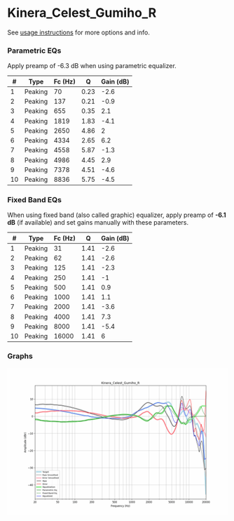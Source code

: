 # Kinera_Celest_Gumiho_R
See [usage instructions](https://github.com/jaakkopasanen/AutoEq#usage) for more options and info.

### Parametric EQs
Apply preamp of -6.3 dB when using parametric equalizer.

|   # | Type    |   Fc (Hz) |    Q |   Gain (dB) |
|-----|---------|-----------|------|-------------|
|   1 | Peaking |        70 | 0.23 |        -2.6 |
|   2 | Peaking |       137 | 0.21 |        -0.9 |
|   3 | Peaking |       655 | 0.35 |         2.1 |
|   4 | Peaking |      1819 | 1.83 |        -4.1 |
|   5 | Peaking |      2650 | 4.86 |         2   |
|   6 | Peaking |      4334 | 2.65 |         6.2 |
|   7 | Peaking |      4558 | 5.87 |        -1.3 |
|   8 | Peaking |      4986 | 4.45 |         2.9 |
|   9 | Peaking |      7378 | 4.51 |        -4.6 |
|  10 | Peaking |      8836 | 5.75 |        -4.5 |

### Fixed Band EQs
When using fixed band (also called graphic) equalizer, apply preamp of **-6.1 dB** (if available) and set gains manually with these parameters.

|   # | Type    |   Fc (Hz) |    Q |   Gain (dB) |
|-----|---------|-----------|------|-------------|
|   1 | Peaking |        31 | 1.41 |        -2.6 |
|   2 | Peaking |        62 | 1.41 |        -2.6 |
|   3 | Peaking |       125 | 1.41 |        -2.3 |
|   4 | Peaking |       250 | 1.41 |        -1   |
|   5 | Peaking |       500 | 1.41 |         0.9 |
|   6 | Peaking |      1000 | 1.41 |         1.1 |
|   7 | Peaking |      2000 | 1.41 |        -3.6 |
|   8 | Peaking |      4000 | 1.41 |         7.3 |
|   9 | Peaking |      8000 | 1.41 |        -5.4 |
|  10 | Peaking |     16000 | 1.41 |         6   |

### Graphs
![](./Kinera_Celest_Gumiho_R.png)
